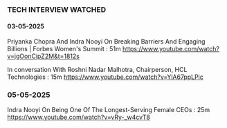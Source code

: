 ### TECH INTERVIEW WATCHED

#### 03-05-2025

Priyanka Chopra And Indra Nooyi On Breaking Barriers And Engaging Billions | Forbes Women's Summit       : 51m
https://www.youtube.com/watch?v=jgOonCipZ2M&t=1812s


In conversation With Roshni Nadar Malhotra, Chairperson, HCL Technologies             : 15m
https://www.youtube.com/watch?v=YlA67ppLPic

### 05-05-2025

Indra Nooyi On Being One Of The Longest-Serving Female CEOs : 25m 
https://www.youtube.com/watch?v=vRy-_w4cvT8